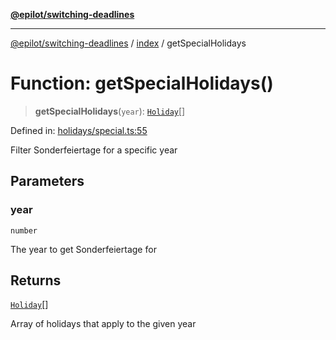 [**@epilot/switching-deadlines**](../../README.md)

***

[@epilot/switching-deadlines](../../modules.md) / [index](../README.md) / getSpecialHolidays

# Function: getSpecialHolidays()

> **getSpecialHolidays**(`year`): [`Holiday`](../interfaces/Holiday.md)[]

Defined in: [holidays/special.ts:55](https://github.com/epilot-dev/switching-deadlines/blob/399b2cc39d63ef20d5c31e06d92ee448511e691c/src/holidays/special.ts#L55)

Filter Sonderfeiertage for a specific year

## Parameters

### year

`number`

The year to get Sonderfeiertage for

## Returns

[`Holiday`](../interfaces/Holiday.md)[]

Array of holidays that apply to the given year
